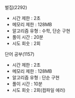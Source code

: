 벌집(2292)
- 시간 제한 : 2초
- 메모리 제한 : 128MB
- 알고리즘 유형 : 수학, 단순 구현
- 풀이 시간 : 20분
- 시도 회숫 : 2회


단어 공부(1157)
- 시간 제한 : 2초
- 메모리 제한 : 128MB
- 알고리즘 유형 : 단순 구현 
- 풀이 시간 : 10분
- 시도 회숫 : 2회(컴파일 에러)

